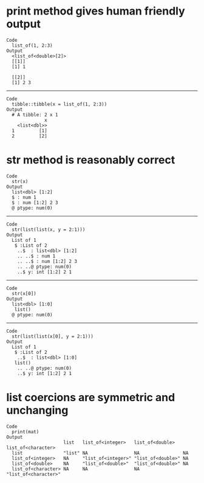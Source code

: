 # print method gives human friendly output

    Code
      list_of(1, 2:3)
    Output
      <list_of<double>[2]>
      [[1]]
      [1] 1
      
      [[2]]
      [1] 2 3
      

---

    Code
      tibble::tibble(x = list_of(1, 2:3))
    Output
      # A tibble: 2 x 1
                  x
        <list<dbl>>
      1         [1]
      2         [2]

# str method is reasonably correct

    Code
      str(x)
    Output
      list<dbl> [1:2] 
      $ : num 1
      $ : num [1:2] 2 3
      @ ptype: num(0) 

---

    Code
      str(list(list(x, y = 2:1)))
    Output
      List of 1
       $ :List of 2
        ..$  : list<dbl> [1:2] 
        .. ..$ : num 1
        .. ..$ : num [1:2] 2 3
        .. ..@ ptype: num(0) 
        ..$ y: int [1:2] 2 1

---

    Code
      str(x[0])
    Output
      list<dbl> [1:0] 
       list()
      @ ptype: num(0) 

---

    Code
      str(list(list(x[0], y = 2:1)))
    Output
      List of 1
       $ :List of 2
        ..$  : list<dbl> [1:0] 
       list()
        .. ..@ ptype: num(0) 
        ..$ y: int [1:2] 2 1

# list coercions are symmetric and unchanging

    Code
      print(mat)
    Output
                         list   list_of<integer>   list_of<double>   list_of<character>  
      list               "list" NA                 NA                NA                  
      list_of<integer>   NA     "list_of<integer>" "list_of<double>" NA                  
      list_of<double>    NA     "list_of<double>"  "list_of<double>" NA                  
      list_of<character> NA     NA                 NA                "list_of<character>"


